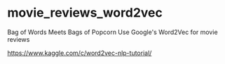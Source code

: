 # movie_reviews_word2vec
Bag of Words Meets Bags of Popcorn
Use Google's Word2Vec for movie reviews

https://www.kaggle.com/c/word2vec-nlp-tutorial/
